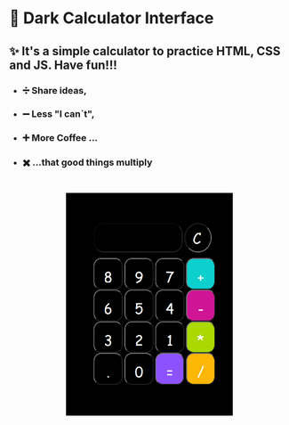 # 🔢 Dark Calculator Interface

## ✨ It's a simple calculator to practice HTML, CSS and JS. Have fun!!! 

- ### ➗ Share ideas,
- ### ➖ Less "I can`t",
- ### ➕ More Coffee ...
- ### ✖️ ...that good things multiply

#

<div align="center">
    <img src="./img/black_calculator.PNG" width="300px" height="400"/> 
</div>

#
